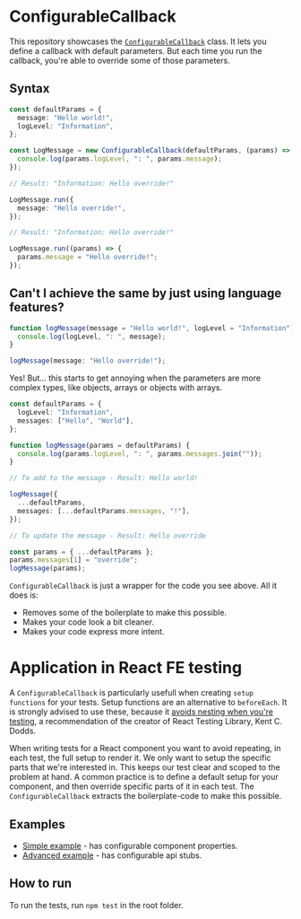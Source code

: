 # ConfigurableCallback

This repository showcases the [`ConfigurableCallback`](./lib/configurable-callback.ts) class. It lets you define a callback with default parameters. But each time you run the callback, you're able to override some of those parameters.

## Syntax

```ts
const defaultParams = {
  message: "Hello world!",
  logLevel: "Information",
};

const LogMessage = new ConfigurableCallback(defaultParams, (params) => {
  console.log(params.logLevel, ": ", params.message);
});
```

```ts
// Result: "Information: Hello override!"

LogMessage.run({
  message: "Hello override!",
});
```

```ts
// Result: "Information: Hello override!"

LogMessage.run((params) => {
  params.message = "Hello override!";
});
```

## Can't I achieve the same by just using language features?

```ts
function logMessage(message = "Hello world!", logLevel = "Information") {
  console.log(logLevel, ": ", message);
}

logMessage(message: "Hello override!");
```

Yes! But... this starts to get annoying when the parameters are more complex types, like objects, arrays or objects with arrays.

```ts
const defaultParams = {
  logLevel: "Information",
  messages: ["Hello", "World"],
};

function logMessage(params = defaultParams) {
  console.log(params.logLevel, ": ", params.messages.join(""));
}
```

```ts
// To add to the message - Result: Hello world!

logMessage({
  ...defaultParams,
  messages: [...defaultParams.messages, "!"],
});
```

```ts
// To update the message - Result: Hello override

const params = { ...defaultParams };
params.messages[1] = "override";
logMessage(params);
```

`ConfigurableCallback` is just a wrapper for the code you see above. All it does is:

- Removes some of the boilerplate to make this possible.
- Makes your code look a bit cleaner.
- Makes your code express more intent.

# Application in React FE testing

A `ConfigurableCallback` is particularly usefull when creating `setup functions` for your tests. Setup functions are an alternative to `beforeEach`. It is strongly advised to use these, because it [avoids nesting when you're testing](https://kentcdodds.com/blog/avoid-nesting-when-youre-testing), a recommendation of the creator of React Testing Library, Kent C. Dodds.

When writing tests for a React component you want to avoid repeating, in each test, the full setup to render it. We only want to setup the specific parts that we're interested in. This keeps our test clear and scoped to the problem at hand. A common practice is to define a default setup for your component, and then override specific parts of it in each test. The `ConfigurableCallback` extracts the boilerplate-code to make this possible.

## Examples

- [Simple example](./src/1-simple-example/SimpleSUT.test.tsx) - has configurable component properties.
- [Advanced example](./src/2-advanced-example/AdvancedSUT.test.tsx) - has configurable api stubs.

## How to run

To run the tests, run `npm test` in the root folder.
